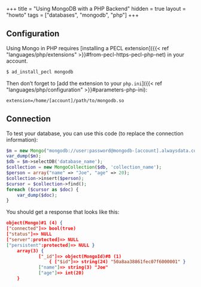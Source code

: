 +++
title = "Using MongoDB with a PHP Backend"
hidden = true
layout = "howto"
tags = ["databases", "mongodb", "php"]
+++

## Configuration

Using Mongo in PHP requires [installing a PECL extension]({{< ref "languages/php/extensions" >}}#from-pecl-https-pecl-php-net) in your account.

```sh
$ ad_install_pecl mongodb
```

Then don’t forget to [add the extension to your `php.ini`]({{< ref "languages/php/configuration" >}}#parameters-php-ini):

```
extension=/home/[account]/path/to/mongodb.so
```

## Connection

To test your database, you can use this code (to replace the connection information):

```php
$m = new Mongo("mongodb://user:password@mongodb-[account].alwaysdata.com/database_name");
var_dump($m);
$db = $m->selectDB('database_name');
$collection = new MongoCollection($db, 'collection_name');
$person = array("name" => "Joe", "age" => 20);
$collection->insert($person);
$cursor = $collection->find();
foreach ($cursor as $doc) {
    var_dump($doc);
}
```

You should get a response that looks like this:

```json
object(Mongo)#1 (4) {
["connected"]=> bool(true)
["status"]=> NULL
["server":protected]=> NULL
["persistent":protected]=> NULL }
    array(3) {
            ["_id"]=> object(MongoId)#8 (1)
                { ["$id"]=> string(24) "50a8aa38861fec07f6000001" }
            ["name"]=> string(3) "Joe"
            ["age"]=> int(20)
    }
```
